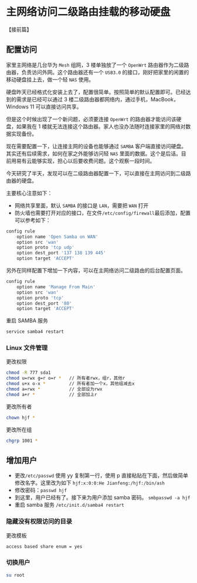 # 主网络访问二级路由挂载的移动硬盘

【接前篇】

## 配置访问

家里主网络是几台华为 `Mesh` 组网，3 楼单独放了一个 `OpenWrt` 路由器作为二级路由器，负责访问外网。这个路由器还有一个 `USB3.0` 的接口，刚好把家里的闲置的移动硬盘挂上去，做一个轻 `NAS` 使用。

硬盘昨天已经格式化安装上去了，配置很简单。按照简单的默认配置即可。已经达到的需求是已经可以通过 3 楼二级路由器都网络内，通过手机，MacBook，Windows 11 可以直接访问共享。

但是这个时候出现了一个新问题，必须要连接 `OpenWrt` 的路由器才能访问该硬盘，如果我在 1 楼就无法连接这个路由器。家人也没办法随时连接家里的网络对数据实现备份。

现在需要配置一下，让连接主网的设备也能够通过 `SAMBA` 客户端直接访问硬盘。其实还有后续需求，如何在家之外能够访问轻 `NAS` 里面的数据。这个是后话。目前用易有云能够实现，担心以后要收费问题。这个观察一段时间。

今天研究了半天，发现可以在二级路由器配置一下，可以直接在主网访问到二级路由器的硬盘。

主要核心注意如下：

- 网络共享里面，默认 `SAMBA` 的接口是 `LAN`，需要把 `WAN` 打开
- 防火墙也需要打开对应的接口，在文件`/etc/config/firewall`最后添加，配置可以参考如下：

```sh
config rule
	option name 'Open Samba on WAN'
	option src 'wan'
	option proto 'tcp udp'
	option dest_port '137 138 139 445'
	option target 'ACCEPT'
```

另外在同样配置下增加一下内容，可以在主网络访问二级路由的后台配置页面。

```sh
config rule
	option name 'Manage From Main'
	option src 'wan'
	option proto 'tcp'
	option dest_port '80'
	option target 'ACCEPT'
```

重启 SAMBA 服务

```sh
service samba4 restart
```

### Linux 文件管理

更改权限

```sh
chmod -R 777 sda1
chmod u=rwx g=r o=r *	// 所有者rwx，组r，其他r
chmod u+x o-x * 		// 所有者加一个x，其他组减去x
chmod a=rwx	*			// 全部设为rwx
chmod a+r *				// 全部加上r
```

更改所有者

```sh
chown hjf *
```

更改所在组

```sh
chgrp 1001 *
```

## 增加用户

- 更改`/etc/passwd` 使用 yy 复制第一行，使用 p 直接粘贴在下面，然后做简单修改名字。这里改为如下
  `hjf:x:0:0:He Jianfeng:/hjf:/bin/ash`
- 修改密码：`passwd hjf`
- 到这里，用户已经有了。接下来为用户添加 samba 密码。
  `smbpasswd -a hjf`
- 重启 samba 服务
  `/etc/init.d/samba4 restart`

### 隐藏没有权限访问的目录

更改模板

```sh
access based share enum = yes
```

### 切换用户

```sh
su root
```
